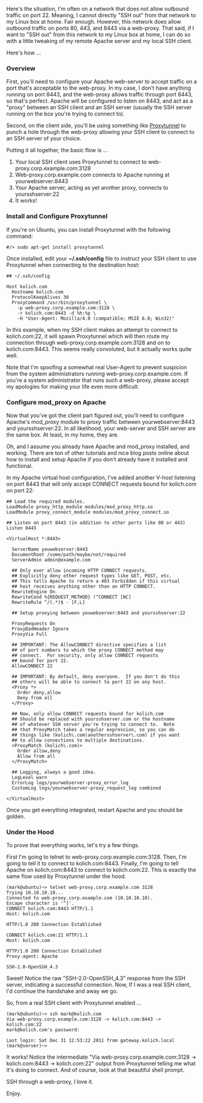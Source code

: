 Here's the situation, I'm often on a network that does not allow outbound traffic on port 22.  Meaning, I cannot directly "SSH out" from that network to my Linux box at home. Fair enough. However, this network does allow outbound traffic on ports 80, 443, and 8443 via a web-proxy.  That said, if I want to "SSH out" from this network to my Linux box at home, I can do so with a little tweaking of my remote Apache server and my local SSH client.

Here's how ...

### Overview

First, you'll need to configure your Apache web-server to accept traffic on a port that's acceptable to the web-proxy.  In my case, I don't have anything running on port 8443, and the web-proxy allows traffic through port 8443, so that's perfect.  Apache will be configured to listen on 8443, and act as a "proxy" between an SSH client and an SSH server (usually the SSH server running on the box you're trying to connect to).

Second, on the client side, you'll be using something like [Proxytunnel](http://proxytunnel.sourceforge.net/) to punch a hole through the web-proxy allowing your SSH client to connect to an SSH server of your choice.

Putting it all together, the basic flow is ...

1. Your local SSH client uses Proxytunnel to connect to web-proxy.corp.example.com:3128
2. Web-proxy.corp.example.com connects to Apache running at yourwebserver:8443
3. Your Apache server, acting as yet another proxy, connects to yoursshserver:22
4. It works!

### Install and Configure Proxytunnel

If you're on Ubuntu, you can install Proxytunnel with the following command:

```
#/> sudo apt-get install proxytunnel
```

Once installed, edit your **~/.ssh/config** file to instruct your SSH client to use Proxytunnel when connecting to the destination host:

```
## ~/.ssh/config

Host kolich.com
  Hostname kolich.com
  ProtocolKeepAlives 30
  ProxyCommand /usr/bin/proxytunnel \
    -p web-proxy.corp.example.com:3128 \
    -r kolich.com:8443 -d %h:%p \
    -H "User-Agent: Mozilla/4.0 (compatible; MSIE 6.0; Win32)"
```

In this example, when my SSH client makes an attempt to connect to kolich.com:22, it will spawn Proxytunnel which will then route my connection through web-proxy.corp.example.com:3128 and on to kolich.com:8443.  This seems really convoluted, but it actually works quite well.

Note that I'm spoofing a somewhat real User-Agent to prevent suspicion from the system administrators running web-proxy.corp.example.com.  If you're a system administrator that runs such a web-proxy, please accept my apologies for making your life even more difficult.

### Configure mod_proxy on Apache

Now that you've got the client part figured out, you'll need to configure Apache's mod_proxy module to proxy traffic between yourwebserver:8443 and yoursshserver:22.  In all likelihood, your web-server and SSH server are the same box.  At least, in my home, they are.

Oh, and I assume you already have Apache and mod_proxy installed, and working.  There are ton of other tutorials and nice blog posts online about how to install and setup Apache if you don't already have it installed and functional.

In my Apache virtual host configuration, I've added another V-host listening on port 8443 that will only accept CONNECT requests bound for kolich.com on port 22:

```
## Load the required modules.
LoadModule proxy_http_module modules/mod_proxy_http.so
LoadModule proxy_connect_module modules/mod_proxy_connect.so

## Listen on port 8443 (in addition to other ports like 80 or 443)
Listen 8443

<VirtualHost *:8443>

  ServerName youwebserver:8443
  DocumentRoot /some/path/maybe/not/required
  ServerAdmin admin@example.com

  ## Only ever allow incoming HTTP CONNECT requests.
  ## Explicitly deny other request types like GET, POST, etc.
  ## This tells Apache to return a 403 Forbidden if this virtual
  ## host receives anything other than an HTTP CONNECT.
  RewriteEngine On
  RewriteCond %{REQUEST_METHOD} !^CONNECT [NC]
  RewriteRule ^/(.*)$ - [F,L]

  ## Setup proxying between youwebserver:8443 and yoursshserver:22

  ProxyRequests On
  ProxyBadHeader Ignore
  ProxyVia Full

  ## IMPORTANT: The AllowCONNECT directive specifies a list
  ## of port numbers to which the proxy CONNECT method may
  ## connect.  For security, only allow CONNECT requests
  ## bound for port 22.
  AllowCONNECT 22

  ## IMPORTANT: By default, deny everyone.  If you don't do this
  ## others will be able to connect to port 22 on any host.
  <Proxy *>
    Order deny,allow
    Deny from all
  </Proxy>

  ## Now, only allow CONNECT requests bound for kolich.com
  ## Should be replaced with yoursshserver.com or the hostname
  ## of whatever SSH server you're trying to connect to.  Note
  ## that ProxyMatch takes a regular expression, so you can do
  ## things like (kolich\.com|anothersshserver\.com) if you want
  ## to allow connections to multiple destinations.
  <ProxyMatch (kolich\.com)>
    Order allow,deny
    Allow from all
  </ProxyMatch>

  ## Logging, always a good idea.
  LogLevel warn
  ErrorLog logs/yourwebserver-proxy_error_log
  CustomLog logs/yourwebserver-proxy_request_log combined

</VirtualHost>
```

Once you get everything integrated, restart Apache and you should be golden.

### Under the Hood

To prove that everything works, let's try a few things.

First I'm going to telnet to web-proxy.corp.example.com:3128.  Then, I'm going to tell it to connect to kolich.com:8443.  Finally, I'm going to tell Apache on kolich.com:8443 to connect to kolich.com:22.  This is exactly the same flow used by Proxytunnel under the hood.

```
(mark@ubuntu)~> telnet web-proxy.corp.example.com 3128
Trying 10.10.10.10...
Connected to web-proxy.corp.example.com (10.10.10.10).
Escape character is '^]'.
CONNECT kolich.com:8443 HTTP/1.1
Host: kolich.com

HTTP/1.0 200 Connection Established

CONNECT kolich.com:22 HTTP/1.1
Host: kolich.com

HTTP/1.0 200 Connection Established
Proxy-agent: Apache

SSH-2.0-OpenSSH_4.3
```

Sweet!  Notice the raw "SSH-2.0-OpenSSH_4.3" response from the SSH server, indicating a successful connection.  Now, If I was a real SSH client, I'd continue the handshake and away we go.

So, from a real SSH client with Proxytunnel enabled ...

```
(mark@ubuntu)~> ssh mark@kolich.com
Via web-proxy.corp.example.com:3128 -> kolich.com:8443 -> kolich.com:22
mark@kolich.com's password:

Last login: Sat Dec 31 12:53:22 2011 from gateway.kolich.local
(mark@server)~>
```

It works!  Notice the intermediate "Via web-proxy.corp.example.com:3128 -> kolich.com:8443 -> kolich.com:22" output from Proxytunnel telling me what it's doing to connect.  And of course, look at that beautiful shell prompt.

SSH through a web-proxy, I love it.

Enjoy.
